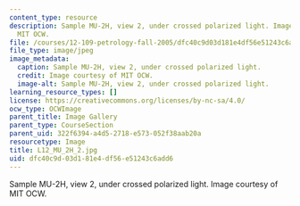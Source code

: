 ```yaml
---
content_type: resource
description: Sample MU-2H, view 2, under crossed polarized light. Image courtesy of
  MIT OCW.
file: /courses/12-109-petrology-fall-2005/dfc40c9d03d181e4df56e51243c6add6_L12_MU_2H_2.jpg
file_type: image/jpeg
image_metadata:
  caption: Sample MU-2H, view 2, under crossed polarized light.
  credit: Image courtesy of MIT OCW.
  image-alt: Sample MU-2H, view 2, under crossed polarized light.
learning_resource_types: []
license: https://creativecommons.org/licenses/by-nc-sa/4.0/
ocw_type: OCWImage
parent_title: Image Gallery
parent_type: CourseSection
parent_uid: 322f6394-a4d5-2718-e573-052f38aab20a
resourcetype: Image
title: L12_MU_2H_2.jpg
uid: dfc40c9d-03d1-81e4-df56-e51243c6add6
---
```

Sample MU-2H, view 2, under crossed polarized light. Image courtesy of MIT OCW.